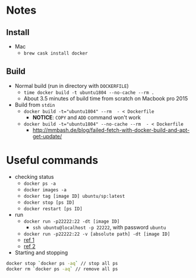 # Notes

## Install

* Mac 
    * `brew cask install docker`

## Build

* Normal build (run in directory with `DOCKERFILE`)
    * `time docker build -t ubuntu1804 --no-cache --rm .`
    * About 3.5 minutes of build time from scratch on Macbook pro 2015
* Build from `stdin`
    * `docker build -t="ubuntu1804" --rm  - < Dockerfile`
        * **NOTICE**: `COPY` and `ADD` command won't work
    * `docker build -t="ubuntu1804" --no-cache --rm  - < Dockerfile`
        * http://mmbash.de/blog/failed-fetch-with-docker-build-and-apt-get-update/

# Useful commands

* checking status
    * `docker ps -a`
    * `docker images -a`
    * `docker tag [image ID] ubuntu/sp:latest`
    * `docker stop [ps ID]`
    * `docker restart [ps ID]`
* run
    * `docker run -p22222:22 -dt [image ID]`
        * `ssh ubuntu@localhost -p 22222`, with password `ubuntu`
    * `docker run -p22222:22 -v [absolute path] -dt [image ID]`
    * [ref 1](http://blog.johngoulah.com/2016/03/running-strace-in-docker/)
    * [ref 2](https://docs.docker.com/engine/reference/run/)
* Starting and stopping
```bash
docker stop `docker ps -aq` // stop all ps
docker rm `docker ps -aq` // remove all ps
```
